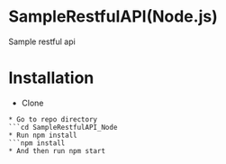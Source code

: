 # SampleRestfulAPI(Node.js)
Sample restful api

# Installation
* Clone
```git clone https://github.com/mehranhamedani/SampleRestfulAPI_Node.js.git
* Go to repo directory
```cd SampleRestfulAPI_Node
* Run npm install
```npm install
* And then run npm start
